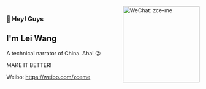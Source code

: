 <img src="https://img.zce.me/qrcode/wechat.jpg" alt="WeChat: zce-me" align="right" height="200">

### 👋 Hey! Guys

## I'm Lei Wang

A technical narrator of China. Aha! 😜

MAKE IT BETTER!

Weibo: https://weibo.com/zceme
